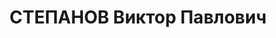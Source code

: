 ---
title: СТЕПАНОВ Виктор Павлович
description: "Род. в 1895, г. Армавир, русский, обр.: высшее, член ВКП(б). Проживал:\
  \ Москва, ул. Горького, д. 26, кв. 60. Зам. начальника \"Арктикснаба\" Главсевморпути\
  \ \n  Арестован 15.08.1937. Обв. в участии в к.-р. террористической организации\
  \ и в шпионаже. Приговор: ВК ВС СССР, 02.12.1937 – ВМН. Расстрелян 02.12.1937, г.Москва.\
  \ \n  Реабилитирован ГВП СССР декабрь 1991"
---